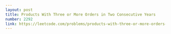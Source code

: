 ```yaml
---
layout: post
title: Products With Three or More Orders in Two Consecutive Years
number: 2292
link: https://leetcode.com/problems/products-with-three-or-more-orders-in-two-consecutive-years
---
```

